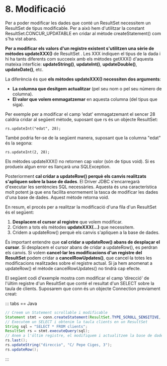 # 8. Modificació

Per a poder modificar les dades que conté un ResultSet necessitem un ResultSet de tipus modificable. Per a això hem d'utilitzar la constant ResultSet.CONCUR_UPDATABLE en cridar al mètode createStatement() com s'ha vist abans.

**Per a modificar els valors d'un registre existent s'utilitzen una sèrie de mètodes updateXXX()** de ResultSet . Les XXX indiquen el tipus de la dada i hi ha tants diferents com succeeix amb els mètodes getXXX() d'aquesta mateixa interfície: **updateString()**, **updateInt()**, **updateDouble()**, **updateDate()**, etc.

La diferència és que **els mètodes updateXXX() necessiten dos arguments**:

- **La columna que desitgem actualitzar** (pel seu nom o pel seu número de columna).
- **El valor que volem emmagatzemar** en aquesta columna (del tipus que siga).

Per exemple per a modificar el camp ‘edat' emmagatzemant el sencer 28 caldria cridar al següent mètode, suposant que rs és un objecte ResultSet:

`rs.updateInt("edat", 28);`

També podria fer-se de la següent manera, suposant que la columna "edat" és la segona:

`rs.updateInt(2, 28);`

Els mètodes updateXXX() no retornen cap valor (són de tipus void). Si es produeix algun error es llançarà una SQLException.

Posteriorment **cal cridar a updateRow() perquè els canvis realitzats s'apliquen sobre la base de dades**. El Driver JDBC s'encarregarà d'executar les sentències SQL necessàries. Aquesta és una característica molt potent ja que ens facilita enormement la tasca de modificar les dades d'una base de dades. Aquest mètode retorna void.

En resum, el procés per a realitzar la modificació d'una fila d'un ResultSet és el següent:

1. **Desplacem el cursor al registre** que volem modificar.
2. Cridem a tots els mètodes **updateXXX(...)** que necessitem.
3. Cridem a updateRow() perquè els canvis s'apliquen a la base de dades.

És important entendre que **cal cridar a updateRow() abans de desplaçar el cursor**. Si desplacem el cursor abans de cridar a updateRow(), es perdran els canvis. Si volem **cancel·lar les modificacions d'un registre del ResultSet** podem cridar a **cancelRowUpdates()**, que cancel·la totes les modificacions realitzades sobre el registre actual. Si ja hem anomenat a updateRow() el mètode cancelRowUpdates() no tindrà cap efecte.

El següent codi d'exemple mostra com modificar el camp ‘direcció' de l'últim registre d'un ResultSet que conté el resultat d'un SELECT sobre la taula de clients. Suposarem que conn és un objecte Connection previament creat:

::: tabs
== Java

```java
// Creem un Statement scrollable i modificable
Statement stmt = conn.createStatement(ResultSet.TYPE_SCROLL_SENSITIVE, ResultSet.CONCUR_UPDATABLE);
// Executem un SELECT i obtenim la taula clients en un ResultSet
String sql = "SELECT * FROM clients";
ResultSet rs = stmt.executeQuery(sql);
// Anem a l'últim registre, el modifiquem i actualitzem la base de dades
rs.last();
rs.updateString("direccio", "C/ Pepe Ciges, 3");
rs.updateRow();
```

:::
